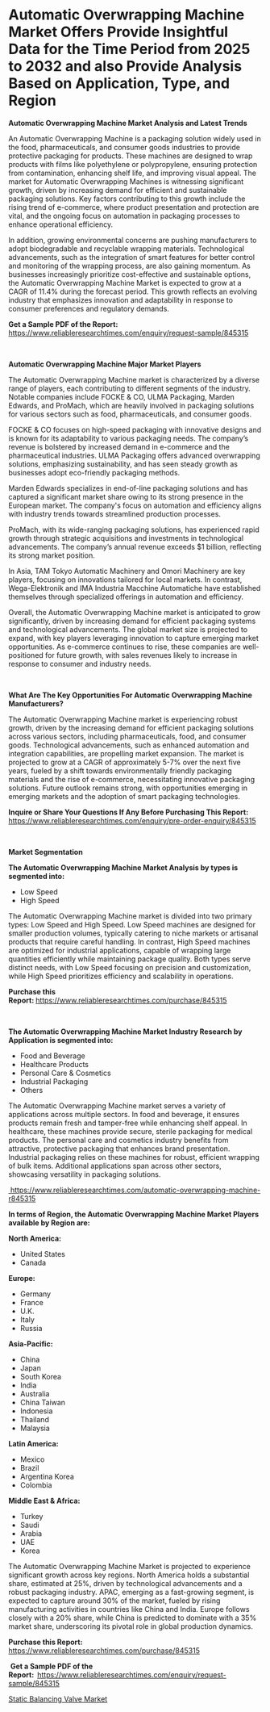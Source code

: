 <p><h1>Automatic Overwrapping Machine Market Offers Provide Insightful Data for the Time Period from 2025 to 2032 and also Provide Analysis Based on Application, Type, and Region</h1></p><p><strong>Automatic Overwrapping Machine Market Analysis and Latest Trends</strong></p>
<p><p>An Automatic Overwrapping Machine is a packaging solution widely used in the food, pharmaceuticals, and consumer goods industries to provide protective packaging for products. These machines are designed to wrap products with films like polyethylene or polypropylene, ensuring protection from contamination, enhancing shelf life, and improving visual appeal. The market for Automatic Overwrapping Machines is witnessing significant growth, driven by increasing demand for efficient and sustainable packaging solutions. Key factors contributing to this growth include the rising trend of e-commerce, where product presentation and protection are vital, and the ongoing focus on automation in packaging processes to enhance operational efficiency.</p><p>In addition, growing environmental concerns are pushing manufacturers to adopt biodegradable and recyclable wrapping materials. Technological advancements, such as the integration of smart features for better control and monitoring of the wrapping process, are also gaining momentum. As businesses increasingly prioritize cost-effective and sustainable options, the Automatic Overwrapping Machine Market is expected to grow at a CAGR of 11.4% during the forecast period. This growth reflects an evolving industry that emphasizes innovation and adaptability in response to consumer preferences and regulatory demands.</p></p>
<p><strong>Get a Sample PDF of the Report:&nbsp;</strong> <a href="https://www.reliableresearchtimes.com/enquiry/request-sample/845315?utm_campaign=2275&utm_medium=2&utm_source=Github&utm_content=ia&utm_term=09042025&utm_id=automatic-overwrapping-machine">https://www.reliableresearchtimes.com/enquiry/request-sample/845315</a></p>
<p>&nbsp;</p>
<p><strong>Automatic Overwrapping Machine Major Market Players</strong></p>
<p><p>The Automatic Overwrapping Machine market is characterized by a diverse range of players, each contributing to different segments of the industry. Notable companies include FOCKE & CO, ULMA Packaging, Marden Edwards, and ProMach, which are heavily involved in packaging solutions for various sectors such as food, pharmaceuticals, and consumer goods.</p><p>FOCKE & CO focuses on high-speed packaging with innovative designs and is known for its adaptability to various packaging needs. The company’s revenue is bolstered by increased demand in e-commerce and the pharmaceutical industries. ULMA Packaging offers advanced overwrapping solutions, emphasizing sustainability, and has seen steady growth as businesses adopt eco-friendly packaging methods.</p><p>Marden Edwards specializes in end-of-line packaging solutions and has captured a significant market share owing to its strong presence in the European market. The company's focus on automation and efficiency aligns with industry trends towards streamlined production processes.</p><p>ProMach, with its wide-ranging packaging solutions, has experienced rapid growth through strategic acquisitions and investments in technological advancements. The company’s annual revenue exceeds $1 billion, reflecting its strong market position.</p><p>In Asia, TAM Tokyo Automatic Machinery and Omori Machinery are key players, focusing on innovations tailored for local markets. In contrast, Wega-Elektronik and IMA Industria Macchine Automatiche have established themselves through specialized offerings in automation and efficiency.</p><p>Overall, the Automatic Overwrapping Machine market is anticipated to grow significantly, driven by increasing demand for efficient packaging systems and technological advancements. The global market size is projected to expand, with key players leveraging innovation to capture emerging market opportunities. As e-commerce continues to rise, these companies are well-positioned for future growth, with sales revenues likely to increase in response to consumer and industry needs.</p></p>
<p>&nbsp;</p>
<p><strong>What Are The Key Opportunities For Automatic Overwrapping Machine Manufacturers?</strong></p>
<p><p>The Automatic Overwrapping Machine market is experiencing robust growth, driven by the increasing demand for efficient packaging solutions across various sectors, including pharmaceuticals, food, and consumer goods. Technological advancements, such as enhanced automation and integration capabilities, are propelling market expansion. The market is projected to grow at a CAGR of approximately 5-7% over the next five years, fueled by a shift towards environmentally friendly packaging materials and the rise of e-commerce, necessitating innovative packaging solutions. Future outlook remains strong, with opportunities emerging in emerging markets and the adoption of smart packaging technologies.</p></p>
<p><strong>Inquire or Share Your Questions If Any Before Purchasing This Report:</strong> <a href="https://www.reliableresearchtimes.com/enquiry/pre-order-enquiry/845315?utm_campaign=2275&utm_medium=2&utm_source=Github&utm_content=ia&utm_term=09042025&utm_id=automatic-overwrapping-machine">https://www.reliableresearchtimes.com/enquiry/pre-order-enquiry/845315</a></p>
<p>&nbsp;</p>
<p><strong>Market Segmentation</strong></p>
<p><strong>The Automatic Overwrapping Machine Market Analysis by types is segmented into:</strong></p>
<p><ul><li>Low Speed</li><li>High Speed</li></ul></p>
<p><p>The Automatic Overwrapping Machine market is divided into two primary types: Low Speed and High Speed. Low Speed machines are designed for smaller production volumes, typically catering to niche markets or artisanal products that require careful handling. In contrast, High Speed machines are optimized for industrial applications, capable of wrapping large quantities efficiently while maintaining package quality. Both types serve distinct needs, with Low Speed focusing on precision and customization, while High Speed prioritizes efficiency and scalability in operations.</p></p>
<p><strong>Purchase this Report:&nbsp;</strong><a href="https://www.reliableresearchtimes.com/purchase/845315?utm_campaign=2275&utm_medium=2&utm_source=Github&utm_content=ia&utm_term=09042025&utm_id=automatic-overwrapping-machine">https://www.reliableresearchtimes.com/purchase/845315</a></p>
<p>&nbsp;</p>
<p><strong>The Automatic Overwrapping Machine Market Industry Research by Application is segmented into:</strong></p>
<p><ul><li>Food and Beverage</li><li>Healthcare Products</li><li>Personal Care & Cosmetics</li><li>Industrial Packaging</li><li>Others</li></ul></p>
<p><p>The Automatic Overwrapping Machine market serves a variety of applications across multiple sectors. In food and beverage, it ensures products remain fresh and tamper-free while enhancing shelf appeal. In healthcare, these machines provide secure, sterile packaging for medical products. The personal care and cosmetics industry benefits from attractive, protective packaging that enhances brand presentation. Industrial packaging relies on these machines for robust, efficient wrapping of bulk items. Additional applications span across other sectors, showcasing versatility in packaging solutions.</p></p>
<p><a href="https://www.reliableresearchtimes.com/automatic-overwrapping-machine-r845315?utm_campaign=2275&utm_medium=2&utm_source=Github&utm_content=ia&utm_term=09042025&utm_id=automatic-overwrapping-machine">&nbsp;https://www.reliableresearchtimes.com/automatic-overwrapping-machine-r845315</a></p>
<p><strong>In terms of Region, the Automatic Overwrapping Machine Market Players available by Region are:</strong></p>
<p>
    <p> <strong> North America: </strong>
        <ul>
            <li>United States</li>
            <li>Canada</li>
        </ul>
        </p> 
    <p> <strong> Europe: </strong>
        <ul>
            <li>Germany</li>
            <li>France</li>
            <li>U.K.</li>
            <li>Italy</li>
            <li>Russia</li>
        </ul>
        </p> 
    <p> <strong> Asia-Pacific: </strong>
        <ul>
            <li>China</li>
            <li>Japan</li>
            <li>South Korea</li>
            <li>India</li>
            <li>Australia</li>
            <li>China Taiwan</li>
            <li>Indonesia</li>
            <li>Thailand</li>
            <li>Malaysia</li>
        </ul>
        </p> 
    <p> <strong> Latin America: </strong>
        <ul>
            <li>Mexico</li>
            <li>Brazil</li>
            <li>Argentina Korea</li>
            <li>Colombia</li>
        </ul>
        </p> 
    <p> <strong> Middle East & Africa: </strong>
        <ul>
            <li>Turkey</li>
            <li>Saudi</li>
            <li>Arabia</li>
            <li>UAE</li>
            <li>Korea</li>
        </ul>
    </p>
    </p>
<p><p>The Automatic Overwrapping Machine Market is projected to experience significant growth across key regions. North America holds a substantial share, estimated at 25%, driven by technological advancements and a robust packaging industry. APAC, emerging as a fast-growing segment, is expected to capture around 30% of the market, fueled by rising manufacturing activities in countries like China and India. Europe follows closely with a 20% share, while China is predicted to dominate with a 35% market share, underscoring its pivotal role in global production dynamics.</p></p>
<p><strong>Purchase this Report: </strong><a href="https://www.reliableresearchtimes.com/purchase/845315?utm_campaign=2275&utm_medium=2&utm_source=Github&utm_content=ia&utm_term=09042025&utm_id=automatic-overwrapping-machine">https://www.reliableresearchtimes.com/purchase/845315</a></p>
<p>&nbsp;<strong>Get a Sample PDF of the Report:&nbsp;&nbsp;</strong><a href="https://www.reliableresearchtimes.com/enquiry/request-sample/845315?utm_campaign=2275&utm_medium=2&utm_source=Github&utm_content=ia&utm_term=09042025&utm_id=automatic-overwrapping-machine">https://www.reliableresearchtimes.com/enquiry/request-sample/845315</a></p>
<p><strong></strong></p>
<p><p><a href="https://github.com/sofayahoo2023/Market-Research-Report-List-7/blob/main/static-balancing-valve-market.md?utm_campaign=2275&utm_medium=2&utm_source=Github&utm_content=ia&utm_term=09042025&utm_id=automatic-overwrapping-machine">Static Balancing Valve Market</a></p></p>